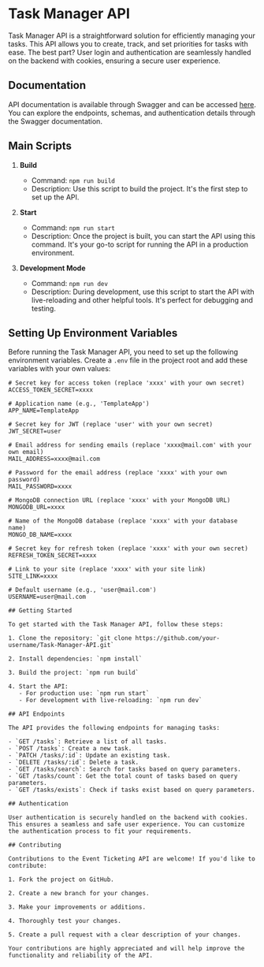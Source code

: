 # Task Manager API

Task Manager API is a straightforward solution for efficiently managing your tasks. This API allows you to create, track, and set priorities for tasks with ease. The best part? User login and authentication are seamlessly handled on the backend with cookies, ensuring a secure user experience.

## Documentation

API documentation is available through Swagger and can be accessed [here](https://task-manager-ivkj.onrender.com/docs). You can explore the endpoints, schemas, and authentication details through the Swagger documentation.

## Main Scripts

1. **Build**

   - Command: `npm run build`
   - Description: Use this script to build the project. It's the first step to set up the API.

2. **Start**

   - Command: `npm run start`
   - Description: Once the project is built, you can start the API using this command. It's your go-to script for running the API in a production environment.

3. **Development Mode**
   - Command: `npm run dev`
   - Description: During development, use this script to start the API with live-reloading and other helpful tools. It's perfect for debugging and testing.

## Setting Up Environment Variables

Before running the Task Manager API, you need to set up the following environment variables. Create a `.env` file in the project root and add these variables with your own values:

```env
# Secret key for access token (replace 'xxxx' with your own secret)
ACCESS_TOKEN_SECRET=xxxx

# Application name (e.g., 'TemplateApp')
APP_NAME=TemplateApp

# Secret key for JWT (replace 'user' with your own secret)
JWT_SECRET=user

# Email address for sending emails (replace 'xxxx@mail.com' with your own email)
MAIL_ADDRESS=xxxx@mail.com

# Password for the email address (replace 'xxxx' with your own password)
MAIL_PASSWORD=xxxx

# MongoDB connection URL (replace 'xxxx' with your MongoDB URL)
MONGODB_URL=xxxx

# Name of the MongoDB database (replace 'xxxx' with your database name)
MONGO_DB_NAME=xxxx

# Secret key for refresh token (replace 'xxxx' with your own secret)
REFRESH_TOKEN_SECRET=xxxx

# Link to your site (replace 'xxxx' with your site link)
SITE_LINK=xxxx

# Default username (e.g., 'user@mail.com')
USERNAME=user@mail.com

## Getting Started

To get started with the Task Manager API, follow these steps:

1. Clone the repository: `git clone https://github.com/your-username/Task-Manager-API.git`

2. Install dependencies: `npm install`

3. Build the project: `npm run build`

4. Start the API:
   - For production use: `npm run start`
   - For development with live-reloading: `npm run dev`

## API Endpoints

The API provides the following endpoints for managing tasks:

- `GET /tasks`: Retrieve a list of all tasks.
- `POST /tasks`: Create a new task.
- `PATCH /tasks/:id`: Update an existing task.
- `DELETE /tasks/:id`: Delete a task.
- `GET /tasks/search`: Search for tasks based on query parameters.
- `GET /tasks/count`: Get the total count of tasks based on query parameters.
- `GET /tasks/exists`: Check if tasks exist based on query parameters.

## Authentication

User authentication is securely handled on the backend with cookies. This ensures a seamless and safe user experience. You can customize the authentication process to fit your requirements.

## Contributing

Contributions to the Event Ticketing API are welcome! If you'd like to contribute:

1. Fork the project on GitHub.

2. Create a new branch for your changes.

3. Make your improvements or additions.

4. Thoroughly test your changes.

5. Create a pull request with a clear description of your changes.

Your contributions are highly appreciated and will help improve the functionality and reliability of the API.